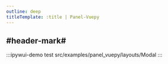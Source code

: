 ```yaml
---
outline: deep
titleTemplate: :title | Panel-Vuepy
---
```


## #header-mark#
:::ipywui-demo test
src/examples/panel_vuepy/layouts/Modal
::: 